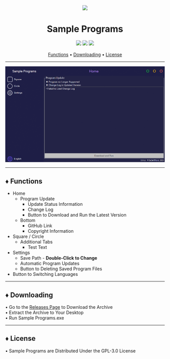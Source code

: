 <div align="center">
	<img src="SamplePrograms/ResourcesData/Icons/Application/Icon.ico">
	<h1>Sample Programs</h1>
</div>

<div align="center">
	<img src="https://img.shields.io/badge/.NET Framework-4.8-blue?style=for-the-badge">
	<img src="https://img.shields.io/badge/Windows-10-yellow?style=for-the-badge">
	<img src="https://img.shields.io/badge/License-GPL--3.0-orange?style=for-the-badge">
</div>

<br>

<div align="center">
	<a href="#-functions">Functions</a> •
	<a href="#-downloading">Downloading</a> •
	<a href="#-license">License</a>
</div>

***

<div align="center">
	<img src="SamplePrograms/ResourcesData/Gif/Preview.gif">
</div>

***

## ♦ Functions

- Home
	- Program Update
		- Update Status Information
		- Change Log
		- Button to Download and Run the Latest Version
	- Bottom
		- GitHub Link
		- Copyright Information
- Square / Circle
	- Additional Tabs
		- Test Text
- Settings
	- Save Path - <b>Double-Click to Change</b>
	- Automatic Program Updates
	- Button to Deleting Saved Program Files
- Button to Switching Languages

***

## ♦ Downloading

• Go to the [Releases Page](https://github.com/SoDeRMond/SamplePrograms/releases) to Download the Archive
<br>• Extract the Archive to Your Desktop
<br>• Run Sample Programs.exe

***

## ♦ License

• Sample Programs are Distributed Under the GPL-3.0 License